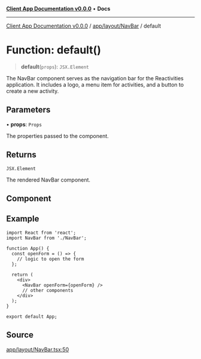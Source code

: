 [**Client App Documentation v0.0.0**](../../../../README.md) • **Docs**

***

[Client App Documentation v0.0.0](../../../../README.md) / [app/layout/NavBar](../README.md) / default

# Function: default()

> **default**(`props`): `JSX.Element`

The NavBar component serves as the navigation bar for the Reactivities application.
It includes a logo, a menu item for activities, and a button to create a new activity.

## Parameters

• **props**: `Props`

The properties passed to the component.

## Returns

`JSX.Element`

The rendered NavBar component.

## Component

## Example

```tsx
import React from 'react';
import NavBar from './NavBar';

function App() {
  const openForm = () => {
    // logic to open the form
  };

  return (
    <div>
      <NavBar openForm={openForm} />
      // other components
    </div>
  );
}

export default App;
```

## Source

[app/layout/NavBar.tsx:50](https://github.com/jimmykurian/Reactivities/blob/d382f1c721a2ea58fd894b7b4be5c6512186a40a/client-app/src/app/layout/NavBar.tsx#L50)
